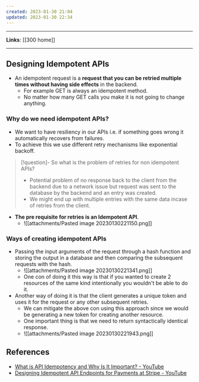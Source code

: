 ```yaml
---
created: 2023-01-30 21:04
updated: 2023-01-30 22:34
---
```

---
**Links**: [[300 home]]

---
## Designing Idempotent APIs
- An idempotent request is a **request that you can be retried multiple times without having side effects** in the backend.
	- For example GET is always an idempotent method. 
	- No matter how many GET calls you make it is not going to change anything.

### Why do we need idempotent APIs?
- We want to have resiliency in our APIs i.e. if something goes wrong it automatically recovers from failures.
- To achieve this we use different retry mechanisms like exponential backoff.

> [!question]- So what is the problem of retries for non idempotent APIs?
> - Potential problem of no response back to the client from the backend due to a network issue but request was sent to the database by the backend and an entry was created. 
> - We might end up with multiple entries with the same data incase of retries from the client.

- **The pre requisite for retries is an Idempotent API**.
	- ![[attachments/Pasted image 20230130221150.png]]

### Ways of creating idempotent APIs
- Passing the input arguments of the request through a hash function and storing the output in a database and then comparing the subsequent requests with the hash.
	- ![[attachments/Pasted image 20230130221341.png]]
	- One con of doing it this way is that if you wanted to create 2 resources of the same kind intentionally you wouldn't be able to do it.
- Another way of doing it is that the client generates a unique token and uses it for the request or any other subsequent retries.
	- We can mitigate the above con using this approach since we would be generating a new token for creating another resource.
	- One important thing is that we need to return syntactically identical response.
	- ![[attachments/Pasted image 20230130221943.png]]

## References
- [What is API Idempotency and Why Is It Important? - YouTube](https://www.youtube.com/watch?v=I08syTslan8) 
- [Designing Idempotent API Endpoints for Payments at Stripe - YouTube](https://www.youtube.com/watch?v=J2IcD9FZvZU)